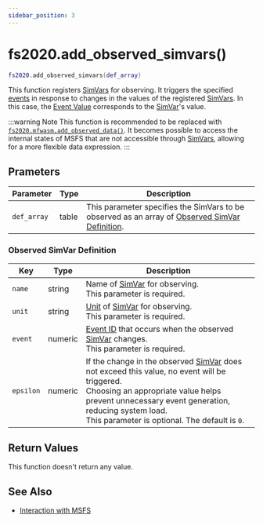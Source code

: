 ```yaml
---
sidebar_position: 3
---
```


# fs2020.add_observed_simvars()
```lua
fs2020.add_observed_simvars(def_array)
```
This function registers [SimVars](https://docs.flightsimulator.com/html/Programming_Tools/SimVars/Simulation_Variables.htm) for observing.
It triggers the specified [events](/guide/event-action-mapping#event) in response to changes in the values of the registered [SimVars](https://docs.flightsimulator.com/html/Programming_Tools/SimVars/Simulation_Variables.htm).
In this case, the [Event Value](/guide/event-action-mapping#event) corresponds to the [SimVar](https://docs.flightsimulator.com/html/Programming_Tools/SimVars/Simulation_Variables.htm)'s value.

:::warning Note
This function is recommended to be replaced with [`fs2020.mfwasm.add_observed_data()`](/libs/fs2020/fs2020_mfwasm_add_observed_data). It becomes possible to access the internal states of MSFS that are not accessible through [SimVars](https://docs.flightsimulator.com/html/Programming_Tools/SimVars/Simulation_Variables.htm), allowing for a more flexible data expression.
:::

## Prameters
|Parameter|Type|Description|
|-|-|-|
|`def_array`|table|This parameter specifies the SimVars to be observed as an array of  [Observed SimVar Definition](#observed-simvar-definition).


### Observed SimVar Definition
|Key|Type|Description|
|-|-|-|
|`name`|string|Name of [SimVar](https://docs.flightsimulator.com/html/Programming_Tools/SimVars/Simulation_Variables.htm) for observing.<br/>This parameter is required.
|`unit`|string|[Unit](https://docs.flightsimulator.com/html/Programming_Tools/SimVars/Simulation_Variable_Units.htm) of [SimVar](https://docs.flightsimulator.com/html/Programming_Tools/SimVars/Simulation_Variables.htm) for observing.<br/>This parameter is required.
|`event`|numeric|[Event ID](/guide/event-action-mapping#event) that occurs when the observed [SimVar](https://docs.flightsimulator.com/html/Programming_Tools/SimVars/Simulation_Variables.htm) changes.<br/>This parameter is required.
|`epsilon`|numeric|If the change in the observed [SimVar](https://docs.flightsimulator.com/html/Programming_Tools/SimVars/Simulation_Variables.htm) does not exceed this value, no event will be triggered.<br/>Choosing an appropriate value helps prevent unnecessary event generation, reducing system load.<br/>This parameter is optional. The default is `0`.


## Return Values
This function doesn't return any value.

## See Also
- [Interaction with MSFS](/guide/msfs)
